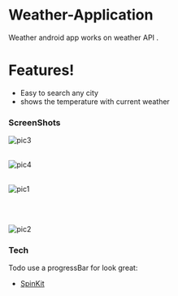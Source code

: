 # Weather-Application
Weather android app works on weather API .

# Features!

  - Easy to search any city
  - shows the temperature with current weather 

  
### ScreenShots
![pic3](https://user-images.githubusercontent.com/25553339/62855751-aeb90c00-bd10-11e9-9a02-d083b1b33e60.JPG)
<br>
<br>

![pic4](https://user-images.githubusercontent.com/25553339/62855756-b11b6600-bd10-11e9-8fdb-ad5eba45e89e.JPG)
<br>
<br>



![pic1](https://user-images.githubusercontent.com/25553339/62855765-b5e01a00-bd10-11e9-83ef-6ceee2dc2a52.JPG)

<br>
<br>

![pic2](https://user-images.githubusercontent.com/25553339/62855769-b8427400-bd10-11e9-8f5a-16255a61ee59.JPG)



### Tech

Todo use a progressBar for look great:

* [SpinKit] 

















   [SpinKit]: <https://github.com/ybq/Android-SpinKit>
  

   
